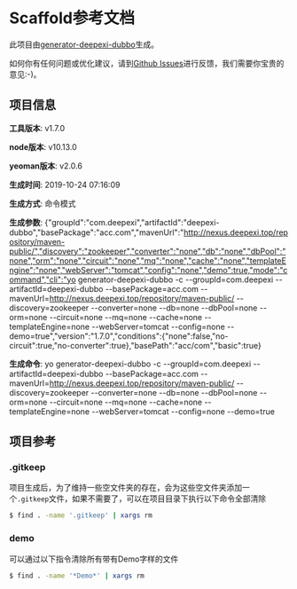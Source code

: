 # Scaffold参考文档

此项目由[generator-deepexi-dubbo](https://github.com/deepexi/generator-deepexi-dubbo)生成。

如何你有任何问题或优化建议，请到[Github Issues](https://github.com/deepexi/generator-deepexi-dubbo/issues)进行反馈，我们需要你宝贵的意见:-)。

## 项目信息

**工具版本**: v1.7.0

**node版本**: v10.13.0

**yeoman版本**: v2.0.6

**生成时间**: 2019-10-24 07:16:09

**生成方式**: 命令模式

**生成参数**: {"groupId":"com.deepexi","artifactId":"deepexi-dubbo","basePackage":"acc.com","mavenUrl":"http://nexus.deepexi.top/repository/maven-public/","discovery":"zookeeper","converter":"none","db":"none","dbPool":"none","orm":"none","circuit":"none","mq":"none","cache":"none","templateEngine":"none","webServer":"tomcat","config":"none","demo":true,"mode":"command","cli":"yo generator-deepexi-dubbo -c --groupId=com.deepexi --artifactId=deepexi-dubbo --basePackage=acc.com --mavenUrl=http://nexus.deepexi.top/repository/maven-public/ --discovery=zookeeper --converter=none --db=none --dbPool=none --orm=none --circuit=none --mq=none --cache=none --templateEngine=none --webServer=tomcat --config=none --demo=true","version":"1.7.0","conditions":{"none":false,"no-circuit":true,"no-converter":true},"basePath":"acc/com","basic":true}

**生成命令**: yo generator-deepexi-dubbo -c --groupId=com.deepexi --artifactId=deepexi-dubbo --basePackage=acc.com --mavenUrl=http://nexus.deepexi.top/repository/maven-public/ --discovery=zookeeper --converter=none --db=none --dbPool=none --orm=none --circuit=none --mq=none --cache=none --templateEngine=none --webServer=tomcat --config=none --demo=true

## 项目参考

### .gitkeep

项目生成后，为了维持一些空文件夹的存在，会为这些空文件夹添加一个`.gitkeep`文件，如果不需要了，可以在项目目录下执行以下命令全部清除

```bash
$ find . -name '.gitkeep' | xargs rm
```

### demo

可以通过以下指令清除所有带有Demo字样的文件

```bash
$ find . -name '*Demo*' | xargs rm
```
